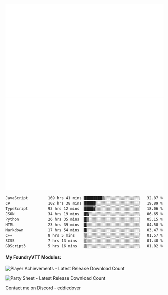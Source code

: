 
![](https://raw.githubusercontent.com/eddiedover/ghstats/master/generated/overview.svg)
![](https://raw.githubusercontent.com/eddiedover/ghstats/master/generated/languages.svg)

<!--START_SECTION:waka-->

```txt
JavaScript         169 hrs 41 mins ████████▒░░░░░░░░░░░░░░░░   32.87 %
C#                 102 hrs 38 mins █████░░░░░░░░░░░░░░░░░░░░   19.89 %
TypeScript         93 hrs 12 mins  ████▓░░░░░░░░░░░░░░░░░░░░   18.06 %
JSON               34 hrs 19 mins  █▓░░░░░░░░░░░░░░░░░░░░░░░   06.65 %
Python             26 hrs 35 mins  █▒░░░░░░░░░░░░░░░░░░░░░░░   05.15 %
HTML               23 hrs 39 mins  █░░░░░░░░░░░░░░░░░░░░░░░░   04.58 %
Markdown           17 hrs 54 mins  █░░░░░░░░░░░░░░░░░░░░░░░░   03.47 %
C++                8 hrs 5 mins    ▒░░░░░░░░░░░░░░░░░░░░░░░░   01.57 %
SCSS               7 hrs 13 mins   ▒░░░░░░░░░░░░░░░░░░░░░░░░   01.40 %
GDScript3          5 hrs 16 mins   ▒░░░░░░░░░░░░░░░░░░░░░░░░   01.02 %
```

<!--END_SECTION:waka-->

#### My FoundryVTT Modules:

  ![Player Achievements - Latest Release Download Count](https://img.shields.io/badge/dynamic/json?label=Player%20Achievements%20-%20Downloads@latest&query=assets%5B1%5D.download_count&url=https%3A%2F%2Fapi.github.com%2Frepos%2FEddieDover%2Ffvtt-player-achievements%2Freleases%2Flatest)

  ![Party Sheet - Latest Release Download Count](https://img.shields.io/badge/dynamic/json?label=Party%20Sheet%20-%20Downloads@latest&query=assets%5B1%5D.download_count&url=https%3A%2F%2Fapi.github.com%2Frepos%2FEddieDover%2Ffvtt-party-sheet%2Freleases%2Flatest)

<a rel="me" href="https://techhub.social/@EddieDover"></a>

Contact me on Discord - eddiedover
